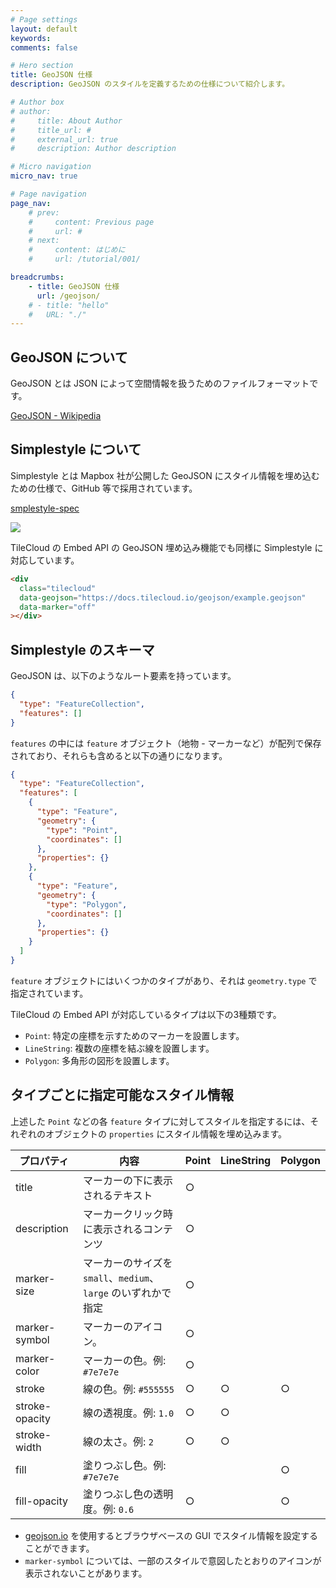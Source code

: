 ```yaml
---
# Page settings
layout: default
keywords:
comments: false

# Hero section
title: GeoJSON 仕様
description: GeoJSON のスタイルを定義するための仕様について紹介します。

# Author box
# author:
#     title: About Author
#     title_url: #
#     external_url: true
#     description: Author description

# Micro navigation
micro_nav: true

# Page navigation
page_nav:
    # prev:
    #     content: Previous page
    #     url: #
    # next:
    #     content: はじめに
    #     url: /tutorial/001/

breadcrumbs:
    - title: GeoJSON 仕様
      url: /geojson/
    # - title: "hello"
    #   URL: "./"
---
```


## GeoJSON について

GeoJSON とは JSON によって空間情報を扱うためのファイルフォーマットです。

[GeoJSON - Wikipedia](https://ja.wikipedia.org/wiki/GeoJSON)

## Simplestyle について

Simplestyle とは Mapbox 社が公開した GeoJSON にスタイル情報を埋め込むための仕様で、GitHub 等で採用されています。

[smplestyle-spec](https://github.com/mapbox/simplestyle-spec)

[![](https://www.evernote.com/l/ABWRqUPcMf1AwKFp5kH0BSZzScwRaC0TAusB/image.png)](https://github.com/tilecloud/docs.tilecloud.io/blob/master/geojson/example.geojson)

TileCloud の Embed API の GeoJSON 埋め込み機能でも同様に Simplestyle に対応しています。

```html
<div
  class="tilecloud"
  data-geojson="https://docs.tilecloud.io/geojson/example.geojson"
  data-marker="off"
></div>
```

<div
  class="tilecloud"
  data-geojson="https://docs.tilecloud.io/geojson/example.geojson"
  data-marker="off"
></div>

## Simplestyle のスキーマ

GeoJSON は、以下のようなルート要素を持っています。

```json
{
  "type": "FeatureCollection",
  "features": []
}
```

`features` の中には `feature` オブジェクト（地物 - マーカーなど）が配列で保存されており、それらも含めると以下の通りになります。

```json
{
  "type": "FeatureCollection",
  "features": [
    {
      "type": "Feature",
      "geometry": {
        "type": "Point",
        "coordinates": []
      },
      "properties": {}
    },
    {
      "type": "Feature",
      "geometry": {
        "type": "Polygon",
        "coordinates": []
      },
      "properties": {}
    }
  ]
}
```

`feature` オブジェクトにはいくつかのタイプがあり、それは `geometry.type` で指定されています。

TileCloud の Embed API が対応しているタイプは以下の3種類です。

* `Point`: 特定の座標を示すためのマーカーを設置します。
* `LineString`: 複数の座標を結ぶ線を設置します。
* `Polygon`: 多角形の図形を設置します。

## タイプごとに指定可能なスタイル情報

上述した `Point` などの各 `feature` タイプに対してスタイルを指定するには、それぞれのオブジェクトの `properties` にスタイル情報を埋め込みます。

| プロパティ| 内容| Point | LineString | Polygon |
|---------|---------|-------|------------|---------|
| title          | マーカーの下に表示されるテキスト | ○ |   |   |
| description    | マーカークリック時に表示されるコンテンツ | ○ |   |   |
| marker-size    | マーカーのサイズを `small`、`medium`、`large` のいずれかで指定 | ○ |   |   |
| marker-symbol  | マーカーのアイコン。 | ○ |   |   |
| marker-color   | マーカーの色。例: `#7e7e7e` | ○ |   |   |
| stroke         | 線の色。例: `#555555` | ○ | ○ | ○ |
| stroke-opacity | 線の透視度。例: `1.0` | ○ | ○ |   |
| stroke-width   | 線の太さ。例: `2` | ○ | ○ |   |
| fill           | 塗りつぶし色。例: `#7e7e7e` |   |   | ○ |
| fill-opacity   | 塗りつぶし色の透明度。例: `0.6` | ○ |   | ○ |

* [geojson.io](http://geojson.io/) を使用するとブラウザベースの GUI でスタイル情報を設定することができます。
* `marker-symbol` については、一部のスタイルで意図したとおりのアイコンが表示されないことがあります。